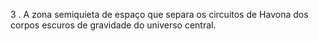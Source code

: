 ﻿3 . A zona semiquieta de espaço que separa os circuitos de Havona dos corpos escuros de gravidade do universo central.